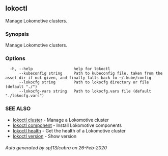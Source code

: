 ## lokoctl

Manage Lokomotive clusters.

### Synopsis

Manage Lokomotive clusters.

### Options

```
  -h, --help                  help for lokoctl
      --kubeconfig string     Path to kubeconfig file, taken from the asset dir if not given, and finally falls back to ~/.kube/config
      --lokocfg string        Path to lokocfg directory or file (default "./")
      --lokocfg-vars string   Path to lokocfg.vars file (default "./lokocfg.vars")
```

### SEE ALSO

* [lokoctl cluster](lokoctl_cluster.md)	 - Manage a Lokomotive cluster
* [lokoctl component](lokoctl_component.md)	 - Install Lokomotive components
* [lokoctl health](lokoctl_health.md)	 - Get the health of a Lokomotive cluster
* [lokoctl version](lokoctl_version.md)	 - Show version

###### Auto generated by spf13/cobra on 26-Feb-2020
